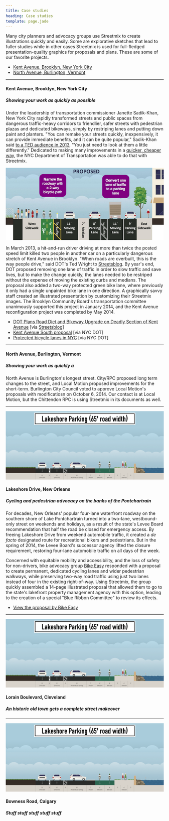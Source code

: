 ```yaml
---
title: Case studies
heading: Case studies
template: page.jade
---
```


Many city planners and advocacy groups use Streetmix to create illustrations quickly and easily. Some are explorative sketches that lead to fuller studies while in other cases Streetmix is used for full-fledged presentation-quality graphics for proposals and plans. These are some of our favorite projects.


- <a href='#kent-avenue-brookly-new-york-city'>Kent Avenue, Brooklyn, New York City</a>
- <a href='#north-avenue-burlington-vermont'>North Avenue, Burlington, Vermont</a>

---

#### Kent Avenue, Brooklyn, New York City
##### Showing your work as quickly as possible

Under the leadership of transportation commissioner Janette Sadik-Khan, New York City rapidly transformed streets and public spaces from dangerous traffic-heavy corridors to friendlier, safer streets with pedestrian plazas and dedicated bikeways, simply by restriping lanes and putting down paint and planters. "You can remake your streets quickly, inexpensively, it can provide immediate benefits, and it can be quite popular," Sadik-Khan said [to a TED audience in 2013](https://www.ted.com/talks/janette_sadik_khan_new_york_s_streets_not_so_mean_any_more?language=en), "You just need to look at them a little differently." Dedicated to making many improvements in a [quicker, cheaper way](http://www.pps.org/reference/lighter-quicker-cheaper-a-low-cost-high-impact-approach/), the NYC Department of Transportation was able to do that with Streetmix.

![Proposed Kent Avenue by NYC DOT](/images/case-studies/kent-avenue-proposed.png)

In March 2013, a hit-and-run driver driving at more than twice the posted speed limit killed two people in another car on a particularly dangerous stretch of Kent Avenue in Brooklyn. "When roads are overbuilt, this is the way people drive," said DOT's Ted Wright to [Streetsblog](http://www.streetsblog.org/2013/12/18/dot-plans-bike-lane-extension-traffic-calming-on-deadly-section-of-kent-ave/). By year's end, DOT proposed removing one lane of traffic in order to slow traffic and save lives, but to make the change quickly, the lanes needed to be restriped without the expense of moving the existing curbs and medians. The proposal also added a two-way protected green bike lane, where previously it only had a single unpainted bike lane in one direction. A graphically savvy staff created an illustrated presentation by customizing their Streetmix images. The Brooklyn Community Board's transportation committee unanimously supported this project in January 2014, and the Kent Avenue reconfiguration project was completed by May 2014.

<ul class='fa-ul arrows'>
  <li><i class='fa fa-li fa-arrow-circle-o-right'></i> <a href='http://www.streetsblog.org/2013/12/18/dot-plans-bike-lane-extension-traffic-calming-on-deadly-section-of-kent-ave/'>DOT Plans Road Diet and Bikeway Upgrade on Deadly Section of Kent Avenue</a> [via <a href='http://www.streetsblog.org/'>Streetsblog</a>]</li>
  <li><i class='fa fa-li fa-arrow-circle-o-right'></i> <a href='http://www.nyc.gov/html/dot/downloads/pdf/2013-12-kent-ave-improvements-bk-cb1.pdf'>Kent Avenue South proposal</a> [via NYC DOT]</li>
  <li><i class='fa fa-li fa-arrow-circle-o-right'></i> <a href='http://www.streetsblog.org/wp-content/uploads/2014/09/2014-09-03-bicycle-path-data-analysis.pdf'>Protected bicycle lanes in NYC</a> [via NYC DOT]</li>
</ul>

---

#### North Avenue, Burlington, Vermont
##### Showing your work as quickly a

North Avenue is Burlington's longest street. City/RPC proposed long term changes to the street, and Local Motion proposed improvements for the short-term. Burlington City Council voted to approve Local Motion's proposals with modificatiosn on October 6, 2014.
Our contact is at Local Motion, but the Chittendon RPC is using Streetmix in its documents as well.

---

![Lakeshore Drive proposal via Streetmix](/images/case-studies/lakeshore.png)

#### Lakeshore Drive, New Orleans
##### Cycling and pedestrian advocacy on the banks of the Pontchartrain

For decades, New Orleans' popular four-lane waterfront roadway on the southern shore of Lake Pontchartrain turned into a two-lane, westbound-only street on weekends and holidays, as a result of the state's Levee Board recommendation that half the road be closed for emergency access. By freeing Lakeshore Drive from weekend automobile traffic, it created a _de facto_ designated route for recreational bikers and pedestrians. But in the spring of 2014, the Levee Board's successor agency lifted the closure requirement, restoring four-lane automobile traffic on all days of the week.

Concerned with equitable mobility and accessibility, and the loss of safety for non-drivers, bike advocacy group [Bike Easy](http://bikeeasy.org/) responded with a proposal to create permanent, dedicated cycling lanes and wider pedestrian walkways, while preserving two-way road traffic using just two lanes instead of four in the existing right-of-way. Using Streetmix, the group quickly assembled a 14-page illustrated proposal that allowed them to go to the state's lakefront property management agency with this option, leading to the creation of a special "Blue Ribbon Committee" to review its effects.

<ul class='fa-ul arrows'>
  <li><i class='fa fa-li fa-arrow-circle-o-right'></i> <a href='http://bikeeasy.org/blog/archives/1512/'>View the proposal by Bike Easy</a></li>
</ul>

---

![Lakeshore Drive proposal via Streetmix](/images/case-studies/lakeshore.png)

#### Lorain Boulevard, Cleveland
##### An historic old town gets a complete street makeover


---

![Lakeshore Drive proposal via Streetmix](/images/case-studies/lakeshore.png)

#### Bowness Road, Calgary
##### Stuff stuff stuff stuff stuff



